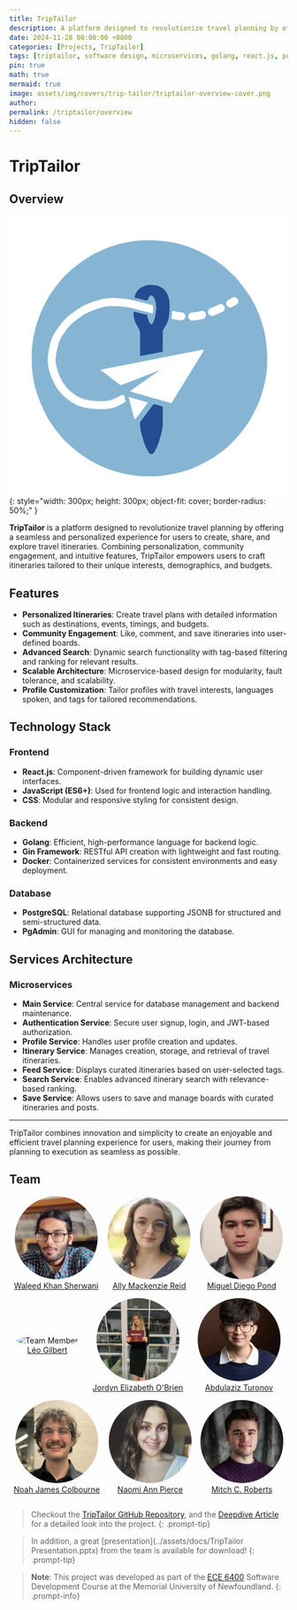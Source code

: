 ```yaml
---
title: TripTailor
description: A platform designed to revolutionize travel planning by offering a seamless and personalized experience for users to create, share, and explore travel itineraries.
date: 2024-11-28 00:00:00 +0800
categories: [Projects, TripTailor]
tags: [triptailor, software design, microservices, golang, react.js, postgresql, gin, docker, jwt authorization]
pin: true
math: true
mermaid: true
image: assets/img/covers/trip-tailor/triptailor-overview-cover.png
author: 
permalink: /triptailor/overview
hidden: false
---
```


# TripTailor

## Overview

![logo](assets/img/logos/trip-tailor/triptailor-logo.png){: style="width: 300px; height: 300px; object-fit: cover; border-radius: 50%;" }

**TripTailor** is a platform designed to revolutionize travel planning by offering a seamless and personalized experience for users to create, share, and explore travel itineraries. Combining personalization, community engagement, and intuitive features, TripTailor empowers users to craft itineraries tailored to their unique interests, demographics, and budgets.

## Features

- **Personalized Itineraries**: Create travel plans with detailed information such as destinations, events, timings, and budgets.
- **Community Engagement**: Like, comment, and save itineraries into user-defined boards.
- **Advanced Search**: Dynamic search functionality with tag-based filtering and ranking for relevant results.
- **Scalable Architecture**: Microservice-based design for modularity, fault tolerance, and scalability.
- **Profile Customization**: Tailor profiles with travel interests, languages spoken, and tags for tailored recommendations.

## Technology Stack

### Frontend
- **React.js**: Component-driven framework for building dynamic user interfaces.
- **JavaScript (ES6+)**: Used for frontend logic and interaction handling.
- **CSS**: Modular and responsive styling for consistent design.

### Backend
- **Golang**: Efficient, high-performance language for backend logic.
- **Gin Framework**: RESTful API creation with lightweight and fast routing.
- **Docker**: Containerized services for consistent environments and easy deployment.

### Database
- **PostgreSQL**: Relational database supporting JSONB for structured and semi-structured data.
- **PgAdmin**: GUI for managing and monitoring the database.

## Services Architecture

### Microservices
- **Main Service**: Central service for database management and backend maintenance.
- **Authentication Service**: Secure user signup, login, and JWT-based authorization.
- **Profile Service**: Handles user profile creation and updates.
- **Itinerary Service**: Manages creation, storage, and retrieval of travel itineraries.
- **Feed Service**: Displays curated itineraries based on user-selected tags.
- **Search Service**: Enables advanced itinerary search with relevance-based ranking.
- **Save Service**: Allows users to save and manage boards with curated itineraries and posts.

---

TripTailor combines innovation and simplicity to create an enjoyable and efficient travel planning experience for users, making their journey from planning to execution as seamless as possible.

## Team

<div style="display: flex; justify-content: space-around; align-items: center;">
    <div style="text-align: center;">
        <img src="assets/img/people/Waleed Mannan Khan Sherwani.png" alt="Team Member" style="width: 150px; height: 150px; object-fit: cover; border-radius: 50%;">
        <a href="https://github.com/WyrdWyn4" target="_blank">
            <p style="text-align: center; font-weight: smaller; margin-top: 0;">Waleed Khan Sherwani</p>
        </a>
    </div>
    <div style="text-align: center;">
        <img src="assets/img/people/Ally Mackenzie Reid.png" alt="Team Member" style="width: 150px; height: 150px; object-fit: cover; border-radius: 50%;">
        <a href="https://github.com/allymreid" target="_blank">
            <p style="text-align: center; font-weight: smaller; margin-top: 0;">Ally Mackenzie Reid</p>
        </a>
    </div>
    <div style="text-align: center;">
        <img src="assets/img/people/Miguel Diego Pond.png" alt="Team Member" style="width: 150px; height: 150px; object-fit: cover; border-radius: 50%;">
        <a href="https://github.com/MiguelPond" target="_blank">
            <p style="text-align: center; font-weight: smaller; margin-top: 0;">Miguel Diego Pond</p>
        </a>
    </div>
</div>

<div style="display: flex; justify-content: space-around; align-items: center;">
    <div style="text-align: center;">
        <img src="assets/img/people/Léo Gilbert.png" alt="Team Member" style="width: 150px; height: 150px; object-fit: cover; border-radius: 50%;">
        <a href="https://github.com/Leo-Gilbert" target="_blank">
            <p style="text-align: center; font-weight: smaller; margin-top: 0;">Léo Gilbert</p>
        </a>
    </div>
    <div style="text-align: center;">
        <img src="assets/img/people/Jordyn Elizabeth O'Brien.png" alt="Team Member" style="width: 150px; height: 150px; object-fit: cover; border-radius: 50%;">
        <a href="https://github.com/jordyob03" target="_blank">
            <p style="text-align: center; font-weight: smaller; margin-top: 0;">Jordyn Elizabeth O'Brien</p>
        </a>
    </div>
    <div style="text-align: center;">
        <img src="assets/img/people/Abdulaziz Turonov.png" alt="Team Member" style="width: 150px; height: 150px; object-fit: cover; border-radius: 50%;">
        <a href="https://github.com/AbdulTur" target="_blank">
            <p style="text-align: center; font-weight: smaller; margin-top: 0;">Abdulaziz Turonov</p>
        </a>
    </div>
</div>

<div style="display: flex; justify-content: space-around; align-items: center;">
    <div style="text-align: center;">
        <img src="assets/img/people/Noah James Colbourne.png" alt="Team Member" style="width: 150px; height: 150px; object-fit: cover; border-radius: 50%;">
        <a href="https://github.com/noahjrc" target="_blank">
            <p style="text-align: center; font-weight: smaller; margin-top: 0;">Noah James Colbourne</p>
        </a>
    </div>
    <div style="text-align: center;">
        <img src="assets/img/people/Naomi Ann Pierce.png" alt="Team Member" style="width: 150px; height: 150px; object-fit: cover; border-radius: 50%;">
        <a href="https://github.com/napierce" target="_blank">
            <p style="text-align: center; font-weight: smaller; margin-top: 0;">Naomi Ann Pierce</p>
        </a>
    </div>
    <div style="text-align: center;">
        <img src="assets/img/people/Mitch C. Roberts.png" alt="Team Member" style="width: 150px; height: 150px; object-fit: cover; border-radius: 50%;">
        <a href="https://github.com/MitchRoberts" target="_blank">
            <p style="text-align: center; font-weight: smaller; margin-top: 0;">Mitch C. Roberts</p>
        </a>
    </div>
</div>

> Checkout the [TripTailor GitHub Repository](https://github.com/jordyob03/TripTailor), and the [Deepdive Article](/triptailor/detail) for a detailed look into the project.
{: .prompt-tip}

> In addition, a great [presentation](../assets/docs/TripTailor Presentation.pptx) from the team is available for download!
{: .prompt-tip}

> **Note**: This project was developed as part of the [ECE 6400](https://www.mun.ca/university-calendar/st-johns-campus/faculty-of-engineering-and-applied-science/11/3/#d.en.365116) Software Development Course at the Memorial University of Newfoundland.
{: .prompt-info}